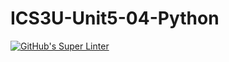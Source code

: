 # ICS3U-Unit5-04-Python


[![GitHub's Super Linter](https://github.com/huihangisaac-ho/ICS3U-Unit5-04-Python/workflows/GitHub's%20Super%20Linter/badge.svg)](https://github.com/huihangisaac-ho/ICS3U-Unit5-04-Python/actions)
